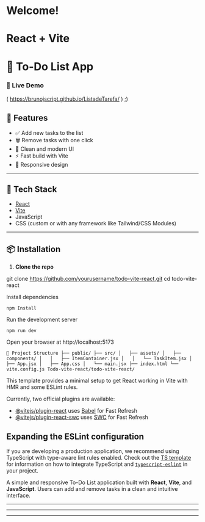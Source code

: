 # Welcome!
# React + Vite
# 📝 To-Do List App

### 🔗 Live Demo
(  https://brunojscript.github.io/ListadeTarefa/  ) ;)


## 🚀 Features

- ✅ Add new tasks to the list  
- 🗑️ Remove tasks with one click  
- 🎨 Clean and modern UI  
- ⚡ Fast build with Vite  
- 📱 Responsive design

---

## 🧪 Tech Stack

- [React](https://reactjs.org/)
- [Vite](https://vitejs.dev/)
- JavaScript
- CSS (custom or with any framework like Tailwind/CSS Modules)

---

## 📦 Installation

1. **Clone the repo**

git clone https://github.com/yourusername/todo-vite-react.git
cd todo-vite-react

Install dependencies

    npm Install 
    
Run the development server

    npm run dev

Open your browser at http://localhost:5173

    
    

    📁 Project Structure ├── public/ ├── src/ │   ├── assets/ │   ├── components/ │   │   ├── ItemContainer.jsx │   │   └── TaskItem.jsx │   ├── App.jsx │   ├── App.css │   └── main.jsx ├── index.html └── vite.config.js Todo-vite-react/todo-vite-react/







This template provides a minimal setup to get React working in Vite with HMR and some ESLint rules.

Currently, two official plugins are available:

- [@vitejs/plugin-react](https://github.com/vitejs/vite-plugin-react/blob/main/packages/plugin-react) uses [Babel](https://babeljs.io/) for Fast Refresh
- [@vitejs/plugin-react-swc](https://github.com/vitejs/vite-plugin-react/blob/main/packages/plugin-react-swc) uses [SWC](https://swc.rs/) for Fast Refresh

## Expanding the ESLint configuration

If you are developing a production application, we recommend using TypeScript with type-aware lint rules enabled. Check out the [TS template](https://github.com/vitejs/vite/tree/main/packages/create-vite/template-react-ts) for information on how to integrate TypeScript and [`typescript-eslint`](https://typescript-eslint.io) in your project.




A simple and responsive To-Do List application built with **React**, **Vite**, and **JavaScript**. Users can add and remove tasks in a clean and intuitive interface.

<!---![To-Do App Screenshot](./screenshot.png) <!-- Optional: Replace with actual image -->

---
---
---


